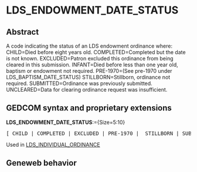 ﻿<!-- licence GPL V2, cf https://github.com/TitiFix/geneweb -->
# LDS_ENDOWMENT_DATE_STATUS
## Abstract
A code indicating the status of an LDS endowment ordinance where:
CHILD=Died before eight years old.
COMPLETED=Completed but the date is not known.
EXCLUDED=Patron excluded this ordinance from being cleared in this submission.
INFANT=Died before less than one year old, baptism or endowment not required.
PRE-1970=(See pre-1970 under LDS_BAPTISM_DATE_STATUS)
STILLBORN=Stillborn, ordinance not required.
SUBMITTED=Ordinance was previously submitted.
UNCLEARED=Data for clearing ordinance request was insufficient.


## GEDCOM syntax and proprietary extensions

**LDS_ENDOWMENT_DATE_STATUS**:={Size=5:10}
<pre>
[ CHILD | COMPLETED | EXCLUDED | PRE-1970 |  STILLBORN | SUBMITTED | UNCLEARED ]
</pre>
Used in <a href=Ged.LDS_INDIVIDUAL_ORDINANCE.md>LDS_INDIVIDUAL_ORDINANCE</a><br />


## Geneweb behavior


